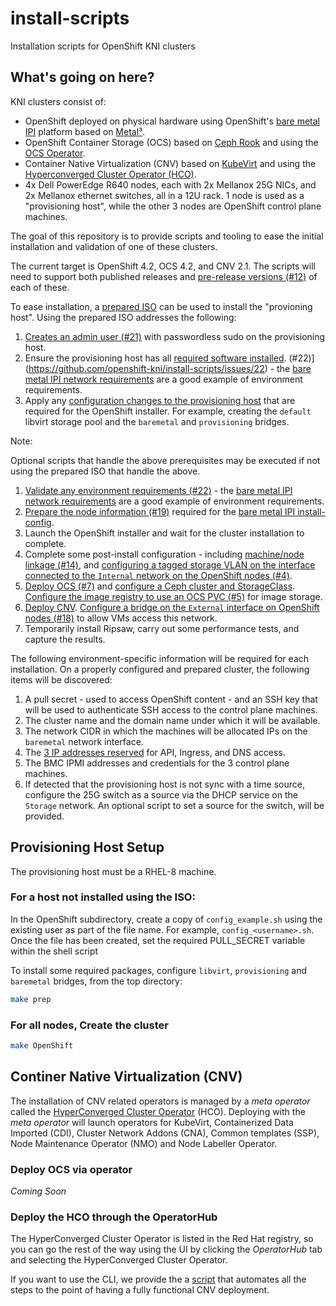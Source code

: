 # install-scripts
Installation scripts for OpenShift KNI clusters

## What's going on here?

KNI clusters consist of:

* OpenShift deployed on physical hardware using OpenShift's [bare
  metal
  IPI](https://github.com/openshift/installer/blob/master/docs/user/metal/install_ipi.md)
  platform based on [Metal³](http://metal3.io/).
* OpenShift Container Storage (OCS) based on [Ceph
  Rook](https://rook.io/) and using the [OCS
  Operator](https://github.com/openshift/ocs-operator).
* Container Native Virtualization (CNV) based on
  [KubeVirt](https://kubevirt.io/) and using the [Hyperconverged
  Cluster Operator
  (HCO)](https://github.com/kubevirt/hyperconverged-cluster-operator).
* 4x Dell PowerEdge R640 nodes, each with 2x Mellanox 25G NICs, and 2x
  Mellanox ethernet switches, all in a 12U rack. 1 node is used as a
  "provisioning host", while the other 3 nodes are OpenShift control
  plane machines.

The goal of this repository is to provide scripts and tooling to ease
the initial installation and validation of one of these clusters.

The current target is OpenShift 4.2, OCS 4.2, and CNV 2.1. The scripts
will need to support both published releases and [pre-release versions
(#12)](https://github.com/openshift-kni/install-scripts/issues/12) of
each of these.

To ease installation, a [prepared ISO](https://github.com/openshift-kni/install-scripts/issues/20)
can be used to install the "provioning host".  Using the prepared ISO addresses
the following: 

1. [Creates an admin user
   (#21)](https://github.com/openshift-kni/install-scripts/issues/21)
   with passwordless sudo on the provisioning host.
1. Ensure the provisioning host has all [required software
   installed](https://github.com/openshift-kni/install-scripts/blob/master/01_install_requirements.sh). 
   (#22)](https://github.com/openshift-kni/install-scripts/issues/22) -
   the [bare metal IPI network
   requirements](https://github.com/openshift/installer/blob/master/docs/user/metal/install_ipi.md#network-requirements)
   are a good example of environment requirements.
1. Apply any [configuration changes to the provisioning
   host](https://github.com/openshift-kni/install-scripts/blob/master/02_configure_host.sh)
   that are required for the OpenShift installer. For example,
   creating the `default` libvirt storage pool and the `baremetal` and
   `provisioning` bridges.

Note:  

Optional scripts that handle the above prerequisites may be executed 
if not using the prepared ISO that handle the above.


1. [Validate any environment requirements
(#22)](https://github.com/openshift-kni/install-scripts/issues/22) -
   the [bare metal IPI network
   requirements](https://github.com/openshift/installer/blob/master/docs/user/metal/install_ipi.md#network-requirements)
   are a good example of environment requirements.
1. [Prepare the node information
   (#19)](https://github.com/openshift-kni/install-scripts/issues/19)
   required for the [bare metal IPI
   install-config](https://github.com/openshift/installer/blob/master/docs/user/metal/install_ipi.md#install-config).
1. Launch the OpenShift installer and wait for the cluster
   installation to complete.
1. Complete some post-install configuration - including [machine/node
   linkage
   (#14)](https://github.com/openshift-kni/install-scripts/issues/14),
   and [configuring a tagged storage VLAN on the interface connected to the `Internal` network on
   the OpenShift nodes
   (#4)](https://github.com/openshift-kni/install-scripts/issues/4).
1. [Deploy OCS
   (#7)](https://github.com/openshift-kni/install-scripts/issues/7)
   and [configure a Ceph cluster and
   StorageClass](https://github.com/openshift-kni/install-scripts/blob/master/OCS/customize-ocs.sh). [Configure
   the image registry to use an OCS PVC
   (#5)](https://github.com/openshift-kni/install-scripts/issues/5)
   for image storage.
1. [Deploy
   CNV](https://github.com/openshift-kni/install-scripts/blob/master/CNV/deploy-cnv.sh). [Configure
   a bridge on the `External` interface on OpenShift nodes
   (#18)](https://github.com/openshift-kni/install-scripts/issues/18)
   to allow VMs access this network.
1. Temporarily install Ripsaw, carry out some performance tests, and
   capture the results.




The following environment-specific information will be required for
each installation.  On a properly configured and prepared cluster,
the following items will be discovered:

1. A pull secret - used to access OpenShift content - and an SSH key
   that will be used to authenticate SSH access to the control plane
   machines.
1. The cluster name and the domain name under which it will be
   available.
1. The network CIDR in which the machines will be allocated IPs on the
   `baremetal` network interface.
1. The [3 IP addresses
   reserved](https://github.com/openshift/installer/blob/master/docs/user/metal/install_ipi.md#network-requirements)
   for API, Ingress, and DNS access.
1. The BMC IPMI addresses and credentials for the 3 control plane
   machines.
1. If detected that the provisioning host is not sync with a time source, configure the 25G switch as a source via the DHCP service  on the `Storage` network. An optional script to set a source for the switch, will be provided. 

## Provisioning Host Setup

The provisioning host must be a RHEL-8 machine.

### For a host not installed using the ISO:
In the OpenShift subdirectory, create a copy of `config_example.sh` using the existing
user as part of the file name. For example, `config_<username>.sh`. Once the file has
been created, set the required PULL_SECRET variable within the shell script

To install some required packages, configure `libvirt`, `provisioning` and `baremetal` bridges, from the top directory:

```sh
make prep
```

### For all nodes, Create the cluster 
```sh
make OpenShift
```

## Continer Native Virtualization (CNV)
The installation of CNV related operators is managed by a *meta operator*
called the [HyperConverged Cluster Operator](https://github.com/kubevirt/hyperconverged-cluster-operator) (HCO).
Deploying with the *meta operator* will launch operators for KubeVirt,
Containerized Data Imported (CDI), Cluster Network Addons (CNA),
Common templates (SSP), Node Maintenance Operator (NMO) and Node Labeller Operator.

### Deploy OCS via operator

_Coming Soon_


### Deploy the HCO through the OperatorHub

The HyperConverged Cluster Operator is listed in the Red Hat registry,
so you can go the rest of the way using the UI by clicking the *OperatorHub* tab
and selecting the HyperConverged Cluster Operator.

If you want to use the CLI, we provide the a [script](CNV/deploy-cnv.sh)
that automates all the steps to the point of having a fully functional
CNV deployment.



